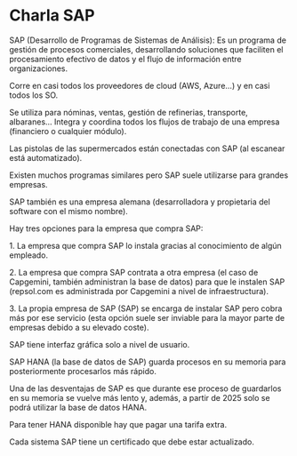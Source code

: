 <h1>Charla SAP</h1>

<p>SAP (Desarrollo de Programas de Sistemas de Análisis): Es un programa de gestión de procesos comerciales, desarrollando soluciones que faciliten el procesamiento efectivo de datos y el flujo de información entre organizaciones.</p>
<p>Corre en casi todos los proveedores de cloud (AWS, Azure…) y en casi todos los SO.</p>
<p>Se utiliza para nóminas, ventas, gestión de refinerias, transporte, albaranes… Integra y coordina todos los flujos de trabajo de una empresa (financiero o cualquier módulo).</p>
<p>Las pistolas de las supermercados están conectadas con SAP (al escanear está automatizado).</p>
<p>Existen muchos programas similares pero SAP suele utilizarse para grandes empresas.</p>
<p>SAP también es una empresa alemana (desarrolladora y propietaria del software con el mismo nombre).</p>

<p>Hay tres opciones para la empresa que compra SAP:</p>

<p>1. La empresa que compra SAP lo instala gracias al conocimiento de algún empleado.</p>
<p>2. La empresa que compra SAP contrata a otra empresa (el caso de Capgemini, también administran la base de datos) para que le instalen SAP (repsol.com es administrada por Capgemini a nivel de infraestructura).</p>
<p>3. La propia empresa de SAP (SAP) se encarga de instalar SAP pero cobra más por ese servicio (esta opción suele ser inviable para la mayor parte de empresas debido a su elevado coste).</p>

<p>SAP tiene interfaz gráfica solo a nivel de usuario.</p>

<p>SAP HANA (la base de datos de SAP) guarda procesos en su memoria para posteriormente procesarlos más rápido.</p>

<p>Una de las desventajas de SAP es que durante ese proceso de guardarlos en su memoria se vuelve más lento y, además, a partir de 2025 solo se podrá utilizar la base de datos HANA.</p>

<p>Para tener HANA disponible hay que pagar una tarifa extra.</p>

<p>Cada sistema SAP tiene un certificado que debe estar actualizado.</p>